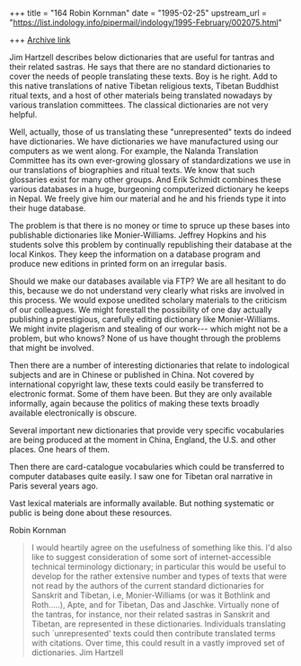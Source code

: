+++
title = "164 Robin Kornman"
date = "1995-02-25"
upstream_url = "https://list.indology.info/pipermail/indology/1995-February/002075.html"

+++
[Archive link](https://list.indology.info/pipermail/indology/1995-February/002075.html)

Jim Hartzell describes below dictionaries that are useful for tantras and
their related sastras.  He says that there are no standard dictionaries to
cover the needs of people translating these texts. Boy is he right. Add to
this native translations of native Tibetan religious texts, Tibetan Buddhist
ritual texts, and a host of other materials being translated nowadays by
various translation committees. The classical dictionaries are not very helpful.

Well, actually, those of us translating these "unrepresented" texts do
indeed have dictionaries. We have dictionaries we have manufactured using
our computers as we went along. For example, the Nalanda Translation
Committee has its own ever-growing glossary of standardizations we use in
our translations of biographies and ritual texts. We know that such
glossaries exist for many other groups. And Erik Schmidt combines these
various databases in a huge, burgeoning computerized dictionary he keeps in
Nepal. We freely give him our material and he and his friends type it into
their huge database. 

The problem is that there is no money or time to spruce up these bases into
publishable dictionaries like Monier-Williams. Jeffrey Hopkins and his
students solve this problem by continually republishing their database at
the local Kinkos. They keep the information on a database program and
produce new editions in printed form on an irregular basis. 

Should we make our databases available via FTP?  We are all hesitant to do
this, because we do not understand very clearly what risks are involved in
this process. We would expose unedited scholary materials to the criticism
of our colleagues. We might forestall the possibility of one day actually
publishing a prestigious, carefully editing dictionary like Monier-Williams.
We might invite plagerism and stealing of our work--- which might not be a
problem, but who knows?  None of us have thought through the problems that
might be involved.  

Then there are a number of interesting dictionaries that relate to
indological subjects and are in Chinese or published in China. Not covered
by international copyright law, these texts could easily be transferred to
electronic format. Some of them have been. But they are only available
informally, again because the politics of making these texts broadly
available electronically is obscure. 

Several important new dictionaries that provide very specific vocabularies
are being produced at the moment in China, England, the U.S. and other
places. One hears of them.

Then there are card-catalogue vocabularies which could be transferred to
computer databases quite easily. I saw one for Tibetan oral narrative in
Paris several years ago. 

Vast lexical materials are informally available.  But nothing systematic or
public is being done about these resources. 

Robin Kornman

>I would heartily agree on the usefulness of something like this.  I'd also
>like to suggest consideration of some sort of internet-accessible
>technical terminology dictionary;  in particular this would be useful
>to develop for the rather extensive number and types of texts that were
>not read by the authors of the current standard dictionaries for Sanskrit
>and Tibetan, i.e, Monier-Williams (or was it Bothlink and Roth.....),
> Apte, and for Tibetan, Das and Jaschke.  Virtually none of the tantras,
>for instance, nor their related sastras in Sanskrit and Tibetan, are
>represented in these dictionaries.  Individuals translating such
>`unrepresented' texts could then contribute translated terms with citations.
>Over time, this could result in a vastly improved set of dictionaries.
>Jim Hartzell
>
>






